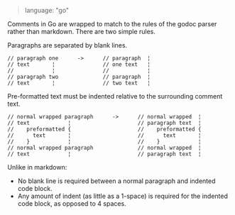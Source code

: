 > language: "go"

Comments in Go are wrapped to match to the rules of the godoc parser rather than
markdown. There are two simple rules.


Paragraphs are separated by blank lines.

    // paragraph one      ->      // paragraph  ¦
    // text       ¦               // one text   ¦
    //            ¦               //            ¦
    // paragraph two              // paragraph  ¦
    // text       ¦               // two text   ¦

Pre-formatted text must be indented relative to the surrounding comment text.

    // normal wrapped paragraph      ->      // normal wrapped  ¦
    // text            ¦                     // paragraph text  ¦
    //    preformatted {                     //    preformatted {
    //      text       ¦                     //      text       ¦
    //    }            ¦                     //    }            ¦ 
    // normal wrapped paragraph              // normal wrapped  ¦
    // text            ¦                     // paragraph text  ¦

Unlike in markdown:
* No blank line is required between a normal paragraph and indented code block.
* Any amount of indent (as little as a 1-space) is required for the indented
  code block, as opposed to 4 spaces.